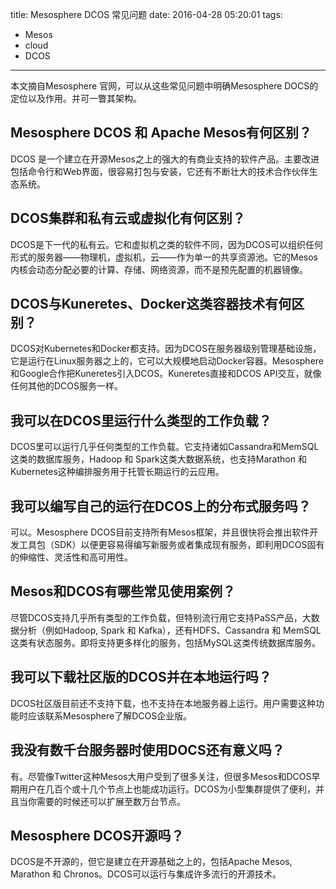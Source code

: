 title: Mesosphere DCOS 常见问题
date: 2016-04-28 05:20:01
tags:
  - Mesos
  - cloud
  - DCOS
---
本文摘自Mesosphere 官网，可以从这些常见问题中明确Mesosphere DOCS的定位以及作用。并可一瞥其架构。
<!--more-->
## Mesosphere DCOS 和 Apache Mesos有何区别？
DCOS 是一个建立在开源Mesos之上的强大的有商业支持的软件产品。主要改进包括命令行和Web界面，很容易打包与安装，它还有不断壮大的技术合作伙伴生态系统。

## DCOS集群和私有云或虚拟化有何区别？
DCOS是下一代的私有云。它和虚拟机之类的软件不同，因为DCOS可以组织任何形式的服务器——物理机，虚拟机，云——作为单一的共享资源池。它的Mesos内核会动态分配必要的计算、存储、网络资源，而不是预先配置的机器镜像。

## DCOS与Kuneretes、Docker这类容器技术有何区别？
DCOS对Kubernetes和Docker都支持。因为DCOS在服务器级别管理基础设施，它是运行在Linux服务器之上的，它可以大规模地启动Docker容器。Mesosphere和Google合作把Kuneretes引入DCOS。Kuneretes直接和DCOS API交互，就像任何其他的DCOS服务一样。

## 我可以在DCOS里运行什么类型的工作负载？
DCOS里可以运行几乎任何类型的工作负载。它支持诸如Cassandra和MemSQL这类的数据库服务，Hadoop 和 Spark这类大数据系统，也支持Marathon 和 Kubernetes这种编排服务用于托管长期运行的云应用。

## 我可以编写自己的运行在DCOS上的分布式服务吗？
可以。Mesosphere DCOS目前支持所有Mesos框架，并且很快将会推出软件开发工具包（SDK）以便更容易得编写新服务或者集成现有服务，即利用DCOS固有的伸缩性、灵活性和高可用性。

## Mesos和DCOS有哪些常见使用案例？
尽管DCOS支持几乎所有类型的工作负载，但特别流行用它支持PaSS产品，大数据分析（例如Hadoop, Spark 和 Kafka），还有HDFS、Cassandra 和 MemSQL这类有状态服务。即将支持更多样化的服务，包括MySQL这类传统数据库服务。

## 我可以下载社区版的DCOS并在本地运行吗？
DCOS社区版目前还不支持下载，也不支持在本地服务器上运行。用户需要这种功能时应该联系Mesosphere了解DCOS企业版。

## 我没有数千台服务器时使用DOCS还有意义吗？
有。尽管像Twitter这种Mesos大用户受到了很多关注，但很多Mesos和DCOS早期用户在几百个或十几个节点上也能成功运行。DCOS为小型集群提供了便利，并且当你需要的时候还可以扩展至数万台节点。

## Mesosphere DCOS开源吗？
DCOS是不开源的，但它是建立在开源基础之上的，包括Apache Mesos, Marathon 和 Chronos。DCOS可以运行与集成许多流行的开源技术。

